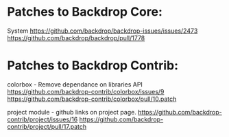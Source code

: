 Patches to Backdrop Core:
=========================

System
  https://github.com/backdrop/backdrop-issues/issues/2473
  https://github.com/backdrop/backdrop/pull/1778

Patches to Backdrop Contrib:
============================

colorbox - Remove dependance on libraries API
  https://github.com/backdrop-contrib/colorbox/issues/9
  https://github.com/backdrop-contrib/colorbox/pull/10.patch

project module - github links on project page.
  https://github.com/backdrop-contrib/project/issues/16
  https://github.com/backdrop-contrib/project/pull/17.patch

